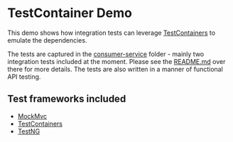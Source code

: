 # TestContainer Demo

This demo shows how integration tests can leverage [TestContainers](https://testcontainers.com/) to emulate the dependencies.

The tests are captured in the [consumer-service](./consumer-service/) folder - mainly two integration tests included at the moment. Please see the [README.md](./consumer-service/README.md) over there for more details. The tests are also written in a manner of functional API testing.

## Test frameworks included

* [MockMvc](https://docs.spring.io/spring-framework/reference/testing/spring-mvc-test-framework.html)
* [TestContainers](https://testcontainers.com/)
* [TestNG](https://testng.org/)
